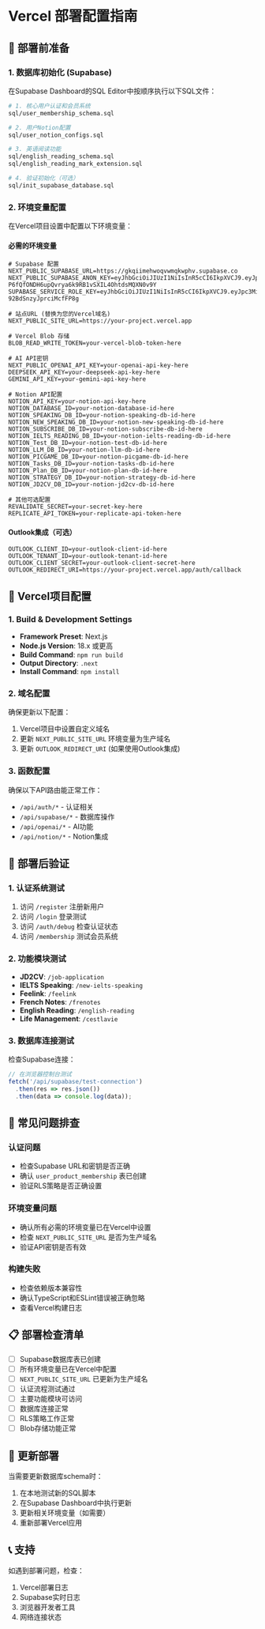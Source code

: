 # Vercel 部署配置指南

## 🚀 部署前准备

### 1. 数据库初始化 (Supabase)

在Supabase Dashboard的SQL Editor中按顺序执行以下SQL文件：

```bash
# 1. 核心用户认证和会员系统
sql/user_membership_schema.sql

# 2. 用户Notion配置
sql/user_notion_configs.sql

# 3. 英语阅读功能
sql/english_reading_schema.sql
sql/english_reading_mark_extension.sql

# 4. 验证初始化（可选）
sql/init_supabase_database.sql
```

### 2. 环境变量配置

在Vercel项目设置中配置以下环境变量：

#### 必需的环境变量

```env
# Supabase 配置
NEXT_PUBLIC_SUPABASE_URL=https://gkqiimehwoqvwmqkwphv.supabase.co
NEXT_PUBLIC_SUPABASE_ANON_KEY=eyJhbGciOiJIUzI1NiIsInR5cCI6IkpXVCJ9.eyJpc3MiOiJzdXBhYmFzZSIsInJlZiI6ImdrcWlpbWVod29xdndtcWt3cGh2Iiwicm9sZSI6ImFub24iLCJpYXQiOjE3NTAzNzQ3NzcsImV4cCI6MjA2NTk1MDc3N30.-P6fQfONDH6upQvrya6k9RB1vSXIL4OhtdsMQXN0v9Y
SUPABASE_SERVICE_ROLE_KEY=eyJhbGciOiJIUzI1NiIsInR5cCI6IkpXVCJ9.eyJpc3MiOiJzdXBhYmFzZSIsInJlZiI6ImdrcWlpbWVod29xdndtcWt3cGh2Iiwicm9sZSI6InNlcnZpY2Vfcm9sZSIsImlhdCI6MTc1MDM3NDc3NywiZXhwIjoyMDY1OTUwNzc3fQ.k9LyxAJeu4iHNsPqV3Mf3l-92BdSnzyJprciMcfFP8g

# 站点URL (替换为您的Vercel域名)
NEXT_PUBLIC_SITE_URL=https://your-project.vercel.app

# Vercel Blob 存储
BLOB_READ_WRITE_TOKEN=your-vercel-blob-token-here

# AI API密钥
NEXT_PUBLIC_OPENAI_API_KEY=your-openai-api-key-here
DEEPSEEK_API_KEY=your-deepseek-api-key-here
GEMINI_API_KEY=your-gemini-api-key-here

# Notion API配置
NOTION_API_KEY=your-notion-api-key-here
NOTION_DATABASE_ID=your-notion-database-id-here
NOTION_SPEAKING_DB_ID=your-notion-speaking-db-id-here
NOTION_NEW_SPEAKING_DB_ID=your-notion-new-speaking-db-id-here
NOTION_SUBSCRIBE_DB_ID=your-notion-subscribe-db-id-here
NOTION_IELTS_READING_DB_ID=your-notion-ielts-reading-db-id-here
NOTION_Test_DB_ID=your-notion-test-db-id-here
NOTION_LLM_DB_ID=your-notion-llm-db-id-here
NOTION_PICGAME_DB_ID=your-notion-picgame-db-id-here
NOTION_Tasks_DB_ID=your-notion-tasks-db-id-here
NOTION_Plan_DB_ID=your-notion-plan-db-id-here
NOTION_STRATEGY_DB_ID=your-notion-strategy-db-id-here
NOTION_JD2CV_DB_ID=your-notion-jd2cv-db-id-here

# 其他可选配置
REVALIDATE_SECRET=your-secret-key-here
REPLICATE_API_TOKEN=your-replicate-api-token-here
```

#### Outlook集成（可选）
```env
OUTLOOK_CLIENT_ID=your-outlook-client-id-here
OUTLOOK_TENANT_ID=your-outlook-tenant-id-here
OUTLOOK_CLIENT_SECRET=your-outlook-client-secret-here
OUTLOOK_REDIRECT_URI=https://your-project.vercel.app/auth/callback
```

## 🔧 Vercel项目配置

### 1. Build & Development Settings

- **Framework Preset**: Next.js
- **Node.js Version**: 18.x 或更高
- **Build Command**: `npm run build`
- **Output Directory**: `.next`
- **Install Command**: `npm install`

### 2. 域名配置

确保更新以下配置：
1. Vercel项目中设置自定义域名
2. 更新 `NEXT_PUBLIC_SITE_URL` 环境变量为生产域名
3. 更新 `OUTLOOK_REDIRECT_URI` (如果使用Outlook集成)

### 3. 函数配置

确保以下API路由能正常工作：
- `/api/auth/*` - 认证相关
- `/api/supabase/*` - 数据库操作
- `/api/openai/*` - AI功能
- `/api/notion/*` - Notion集成

## 🎯 部署后验证

### 1. 认证系统测试

1. 访问 `/register` 注册新用户
2. 访问 `/login` 登录测试
3. 访问 `/auth/debug` 检查认证状态
4. 访问 `/membership` 测试会员系统

### 2. 功能模块测试

- **JD2CV**: `/job-application`
- **IELTS Speaking**: `/new-ielts-speaking`
- **Feelink**: `/feelink`
- **French Notes**: `/frenotes`
- **English Reading**: `/english-reading`
- **Life Management**: `/cestlavie`

### 3. 数据库连接测试

检查Supabase连接：
```javascript
// 在浏览器控制台测试
fetch('/api/supabase/test-connection')
  .then(res => res.json())
  .then(data => console.log(data));
```

## 🚨 常见问题排查

### 认证问题
- 检查Supabase URL和密钥是否正确
- 确认 `user_product_membership` 表已创建
- 验证RLS策略是否正确设置

### 环境变量问题
- 确认所有必需的环境变量已在Vercel中设置
- 检查 `NEXT_PUBLIC_SITE_URL` 是否为生产域名
- 验证API密钥是否有效

### 构建失败
- 检查依赖版本兼容性
- 确认TypeScript和ESLint错误被正确忽略
- 查看Vercel构建日志

## 📋 部署检查清单

- [ ] Supabase数据库表已创建
- [ ] 所有环境变量已在Vercel中配置
- [ ] `NEXT_PUBLIC_SITE_URL` 已更新为生产域名
- [ ] 认证流程测试通过
- [ ] 主要功能模块可访问
- [ ] 数据库连接正常
- [ ] RLS策略工作正常
- [ ] Blob存储功能正常

## 🔄 更新部署

当需要更新数据库schema时：
1. 在本地测试新的SQL脚本
2. 在Supabase Dashboard中执行更新
3. 更新相关环境变量（如需要）
4. 重新部署Vercel应用

## 📞 支持

如遇到部署问题，检查：
1. Vercel部署日志
2. Supabase实时日志
3. 浏览器开发者工具
4. 网络连接状态